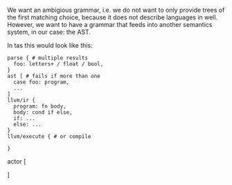 We want an ambigious grammar, i.e. we do not want to only provide trees of the first matching choice, because it does not describe languages in well.
However, we want to have a grammar that feeds into another semantics system, in our case: the AST.

In tas this would look like this:

```
parse { # multiple results
  foo: letters+ / float / bool,
}
ast [ # fails if more than one
  case foo: program,
  ...
]
llvm/ir {
  program: fn body,
  body: cond if else,
  if: ...
  else: ...
}
llvm/execute { # or compile
  
}
```


actor [
   
]
